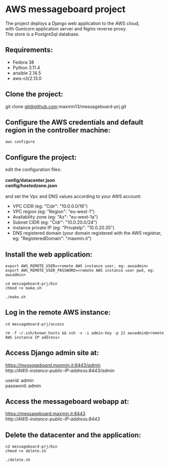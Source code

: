 # AWS messageboard project

The project deploys a Django web application to the AWS cloud,</br>
with Gunicorn application server and Nginx reverse proxy.</br>
The store is a PostgreSql database.</br>

## Requirements: ##

- Fedora 38
- Python 3.11.4
- ansible 2.14.5
- aws-cli/2.13.0

## Clone the project: ##

git clone git@github.com:maxmin13/messageboard-prj.git


## Configure the AWS credentials and default region in the controller machine: ##

```
aws configure
```

## Configure the project: ##

edit the configuration files:
<br><br>
**config/datacenter.json** 
<br> 
**config/hostedzone.json** 
<br><br>
and set the Vpc and DNS values according to your AWS account: 
<br>

* VPC CIDR (eg: "Cidr": "10.0.0.0/16")<br>
* VPC region (eg: "Region": "eu-west-1")<br>
* Availability zone (eg: "Az": "eu-west-1a")<br>
* Subnet CIDR (eg: "Cidr": "10.0.20.0/24")<br>
* instance private IP (eg: "PrivateIp": "10.0.20.35")<br>
* DNS registered domain (your domain registered with the AWS registrar, eg: "RegisteredDomain": "maxmin.it")<br>

## Install the web application: ##

```
export AWS_REMOTE_USER=<remote AWS instance user, eg: awsadmin>
export AWS_REMOTE_USER_PASSWORD=<remote AWS instance user pwd, eg: awsadmin>

cd messageboard-prj/bin
chmod +x make.sh

./make.sh
```

## Log in the remote AWS instance: ##

```
cd messageboard-prj/access

rm -f ~/.ssh/known_hosts && ssh -v -i admin-key -p 22 awsadmin@<remote AWS instance IP address>

```

## Access Django admin site at: ##

*https://messageboard.maxmin.it:8443/admin*
<br>
*http://AWS-instance-public-IP-address:8443/admin*

userid: admin
<br>
password: admin


## Access the messageboard webapp at: ##

https://messageboard.maxmin.it:8443
<br>
*http://AWS-instance-public-IP-address:8443*


## Delete the datacenter and the application: ##

```
cd messageboard-prj/bin
chmod +x delete.sh

./delete.sh

```

<br>
